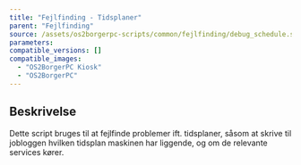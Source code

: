 ```yaml
---
title: "Fejlfinding - Tidsplaner"
parent: "Fejlfinding"
source: /assets/os2borgerpc-scripts/common/fejlfinding/debug_schedule.sh
parameters:
compatible_versions: []
compatible_images:
  - "OS2BorgerPC Kiosk"
  - "OS2BorgerPC"
---
```


## Beskrivelse
Dette script bruges til at fejlfinde problemer ift. tidsplaner, såsom at skrive til jobloggen hvilken tidsplan maskinen har liggende, og om de relevante services kører.
